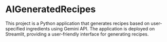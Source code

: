 # AIGeneratedRecipes
This project is a Python application that generates recipes based on user-specified ingredients using Gemini API. The application is deployed on Streamlit, providing a user-friendly interface for generating recipes.

